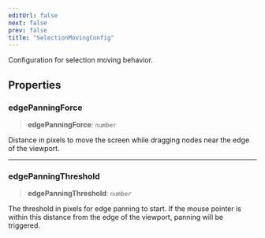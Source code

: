 ```yaml
---
editUrl: false
next: false
prev: false
title: "SelectionMovingConfig"
---
```


Configuration for selection moving behavior.

## Properties

### edgePanningForce

> **edgePanningForce**: `number`

Distance in pixels to move the screen while dragging nodes near the edge of the viewport.

***

### edgePanningThreshold

> **edgePanningThreshold**: `number`

The threshold in pixels for edge panning to start.
If the mouse pointer is within this distance from the edge of the viewport, panning will be triggered.
